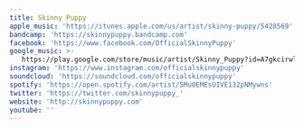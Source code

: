```yaml
---
title: Skinny Puppy
apple_music: 'https://itunes.apple.com/us/artist/skinny-puppy/5428569'
bandcamp: 'https://skinnypuppy.bandcamp.com'
facebook: 'https://www.facebook.com/OfficialSkinnyPuppy'
google_music: >-
   https://play.google.com/store/music/artist/Skinny_Puppy?id=A7gkcirwl4lpnnfgmti3unznhgq
instagram: 'https://www.instagram.com/officialskinnypuppy'
soundcloud: 'https://soundcloud.com/officialskinnypuppy'
spotify: 'https://open.spotify.com/artist/5Mu0EMEsUIVE132pNMywns'
twitter: 'https://twitter.com/skinnypuppy_'
website: 'http://skinnypuppy.com'
youtube: ''
---
```

